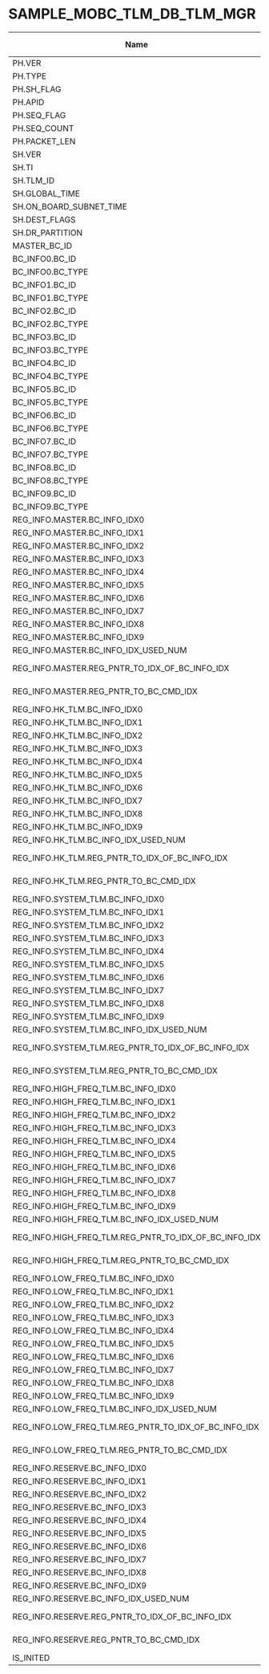 # SAMPLE_MOBC_TLM_DB_TLM_MGR

Name|Type|Exp.|Octet Pos.|bit Pos.|bit Len.|HEX|Status|Desc.|Note
-|-|-|-|-|-|-|-|-|-
PH.VER|uint16_t||0|0|3|||
PH.TYPE|||0|3|1|||
PH.SH_FLAG|||0|4|1|||
PH.APID|||0|5|11|||
PH.SEQ_FLAG|uint16_t||2|0|2|||
PH.SEQ_COUNT|||2|2|14|||
PH.PACKET_LEN|uint16_t||4|0|16|||||
SH.VER|uint8_t||6|0|8|||||
SH.TI|uint32_t||7|0|32|||||
SH.TLM_ID|uint8_t||11|0|8|o||||
SH.GLOBAL_TIME|double||12|0|64|||||
SH.ON_BOARD_SUBNET_TIME|uint32_t||20|0|32|||||
SH.DEST_FLAGS|uint8_t||24|0|8|o||||
SH.DR_PARTITION|uint8_t||25|0|8|||||
MASTER_BC_ID|uint16_t|telemetry_manager->master_bc_id|26|0|16|||||
BC_INFO0.BC_ID|uint16_t|telemetry_manager->bc_info[0].bc_id|28|0|16|||||
BC_INFO0.BC_TYPE|uint8_t|(uint8_t)telemetry_manager->bc_info[0].bc_type|30|0|8||6.2|||
BC_INFO1.BC_ID|uint16_t|telemetry_manager->bc_info[1].bc_id|31|0|16|||||
BC_INFO1.BC_TYPE|uint8_t|(uint8_t)telemetry_manager->bc_info[1].bc_type|33|0|8||6.2|||
BC_INFO2.BC_ID|uint16_t|telemetry_manager->bc_info[2].bc_id|34|0|16|||||
BC_INFO2.BC_TYPE|uint8_t|(uint8_t)telemetry_manager->bc_info[2].bc_type|36|0|8||6.2|||
BC_INFO3.BC_ID|uint16_t|telemetry_manager->bc_info[3].bc_id|37|0|16|||||
BC_INFO3.BC_TYPE|uint8_t|(uint8_t)telemetry_manager->bc_info[3].bc_type|39|0|8||6.2|||
BC_INFO4.BC_ID|uint16_t|telemetry_manager->bc_info[4].bc_id|40|0|16|||||
BC_INFO4.BC_TYPE|uint8_t|(uint8_t)telemetry_manager->bc_info[4].bc_type|42|0|8||6.2|||
BC_INFO5.BC_ID|uint16_t|telemetry_manager->bc_info[5].bc_id|43|0|16|||||
BC_INFO5.BC_TYPE|uint8_t|(uint8_t)telemetry_manager->bc_info[5].bc_type|45|0|8||6.2|||
BC_INFO6.BC_ID|uint16_t|telemetry_manager->bc_info[6].bc_id|46|0|16|||||
BC_INFO6.BC_TYPE|uint8_t|(uint8_t)telemetry_manager->bc_info[6].bc_type|48|0|8||6.2|||
BC_INFO7.BC_ID|uint16_t|telemetry_manager->bc_info[7].bc_id|49|0|16|||||
BC_INFO7.BC_TYPE|uint8_t|(uint8_t)telemetry_manager->bc_info[7].bc_type|51|0|8||6.2|||
BC_INFO8.BC_ID|uint16_t|telemetry_manager->bc_info[8].bc_id|52|0|16|||||
BC_INFO8.BC_TYPE|uint8_t|(uint8_t)telemetry_manager->bc_info[8].bc_type|54|0|8||6.2|||
BC_INFO9.BC_ID|uint16_t|telemetry_manager->bc_info[9].bc_id|55|0|16|||||
BC_INFO9.BC_TYPE|uint8_t|(uint8_t)telemetry_manager->bc_info[9].bc_type|57|0|8||6.2|||
REG_INFO.MASTER.BC_INFO_IDX0|uint8_t|telemetry_manager->register_info.master.bc_info_idx[0]|58|0|8|||||
REG_INFO.MASTER.BC_INFO_IDX1|uint8_t|telemetry_manager->register_info.master.bc_info_idx[1]|59|0|8|||||
REG_INFO.MASTER.BC_INFO_IDX2|uint8_t|telemetry_manager->register_info.master.bc_info_idx[2]|60|0|8|||||
REG_INFO.MASTER.BC_INFO_IDX3|uint8_t|telemetry_manager->register_info.master.bc_info_idx[3]|61|0|8|||||
REG_INFO.MASTER.BC_INFO_IDX4|uint8_t|telemetry_manager->register_info.master.bc_info_idx[4]|62|0|8|||||
REG_INFO.MASTER.BC_INFO_IDX5|uint8_t|telemetry_manager->register_info.master.bc_info_idx[5]|63|0|8|||||
REG_INFO.MASTER.BC_INFO_IDX6|uint8_t|telemetry_manager->register_info.master.bc_info_idx[6]|64|0|8|||||
REG_INFO.MASTER.BC_INFO_IDX7|uint8_t|telemetry_manager->register_info.master.bc_info_idx[7]|65|0|8|||||
REG_INFO.MASTER.BC_INFO_IDX8|uint8_t|telemetry_manager->register_info.master.bc_info_idx[8]|66|0|8|||||
REG_INFO.MASTER.BC_INFO_IDX9|uint8_t|telemetry_manager->register_info.master.bc_info_idx[9]|67|0|8|||||
REG_INFO.MASTER.BC_INFO_IDX_USED_NUM|uint8_t|telemetry_manager->register_info.master.bc_info_idx_used_num|68|0|8|||||
REG_INFO.MASTER.REG_PNTR_TO_IDX_OF_BC_INFO_IDX|uint8_t|telemetry_manager->register_info.master.tlm_register_pointer_to_idx_of_bc_info_idx|69|0|8|||||
REG_INFO.MASTER.REG_PNTR_TO_BC_CMD_IDX|uint8_t|telemetry_manager->register_info.master.tlm_register_pointer_to_bc_cmd_idx|70|0|8|||||
REG_INFO.HK_TLM.BC_INFO_IDX0|uint8_t|telemetry_manager->register_info.hk_tlm.bc_info_idx[0]|71|0|8|||||
REG_INFO.HK_TLM.BC_INFO_IDX1|uint8_t|telemetry_manager->register_info.hk_tlm.bc_info_idx[1]|72|0|8|||||
REG_INFO.HK_TLM.BC_INFO_IDX2|uint8_t|telemetry_manager->register_info.hk_tlm.bc_info_idx[2]|73|0|8|||||
REG_INFO.HK_TLM.BC_INFO_IDX3|uint8_t|telemetry_manager->register_info.hk_tlm.bc_info_idx[3]|74|0|8|||||
REG_INFO.HK_TLM.BC_INFO_IDX4|uint8_t|telemetry_manager->register_info.hk_tlm.bc_info_idx[4]|75|0|8|||||
REG_INFO.HK_TLM.BC_INFO_IDX5|uint8_t|telemetry_manager->register_info.hk_tlm.bc_info_idx[5]|76|0|8|||||
REG_INFO.HK_TLM.BC_INFO_IDX6|uint8_t|telemetry_manager->register_info.hk_tlm.bc_info_idx[6]|77|0|8|||||
REG_INFO.HK_TLM.BC_INFO_IDX7|uint8_t|telemetry_manager->register_info.hk_tlm.bc_info_idx[7]|78|0|8|||||
REG_INFO.HK_TLM.BC_INFO_IDX8|uint8_t|telemetry_manager->register_info.hk_tlm.bc_info_idx[8]|79|0|8|||||
REG_INFO.HK_TLM.BC_INFO_IDX9|uint8_t|telemetry_manager->register_info.hk_tlm.bc_info_idx[9]|80|0|8|||||
REG_INFO.HK_TLM.BC_INFO_IDX_USED_NUM|uint8_t|telemetry_manager->register_info.hk_tlm.bc_info_idx_used_num|81|0|8|||||
REG_INFO.HK_TLM.REG_PNTR_TO_IDX_OF_BC_INFO_IDX|uint8_t|telemetry_manager->register_info.hk_tlm.tlm_register_pointer_to_idx_of_bc_info_idx|82|0|8|||||
REG_INFO.HK_TLM.REG_PNTR_TO_BC_CMD_IDX|uint8_t|telemetry_manager->register_info.hk_tlm.tlm_register_pointer_to_bc_cmd_idx|83|0|8|||||
REG_INFO.SYSTEM_TLM.BC_INFO_IDX0|uint8_t|telemetry_manager->register_info.system_tlm.bc_info_idx[0]|84|0|8|||||
REG_INFO.SYSTEM_TLM.BC_INFO_IDX1|uint8_t|telemetry_manager->register_info.system_tlm.bc_info_idx[1]|85|0|8|||||
REG_INFO.SYSTEM_TLM.BC_INFO_IDX2|uint8_t|telemetry_manager->register_info.system_tlm.bc_info_idx[2]|86|0|8|||||
REG_INFO.SYSTEM_TLM.BC_INFO_IDX3|uint8_t|telemetry_manager->register_info.system_tlm.bc_info_idx[3]|87|0|8|||||
REG_INFO.SYSTEM_TLM.BC_INFO_IDX4|uint8_t|telemetry_manager->register_info.system_tlm.bc_info_idx[4]|88|0|8|||||
REG_INFO.SYSTEM_TLM.BC_INFO_IDX5|uint8_t|telemetry_manager->register_info.system_tlm.bc_info_idx[5]|89|0|8|||||
REG_INFO.SYSTEM_TLM.BC_INFO_IDX6|uint8_t|telemetry_manager->register_info.system_tlm.bc_info_idx[6]|90|0|8|||||
REG_INFO.SYSTEM_TLM.BC_INFO_IDX7|uint8_t|telemetry_manager->register_info.system_tlm.bc_info_idx[7]|91|0|8|||||
REG_INFO.SYSTEM_TLM.BC_INFO_IDX8|uint8_t|telemetry_manager->register_info.system_tlm.bc_info_idx[8]|92|0|8|||||
REG_INFO.SYSTEM_TLM.BC_INFO_IDX9|uint8_t|telemetry_manager->register_info.system_tlm.bc_info_idx[9]|93|0|8|||||
REG_INFO.SYSTEM_TLM.BC_INFO_IDX_USED_NUM|uint8_t|telemetry_manager->register_info.system_tlm.bc_info_idx_used_num|94|0|8|||||
REG_INFO.SYSTEM_TLM.REG_PNTR_TO_IDX_OF_BC_INFO_IDX|uint8_t|telemetry_manager->register_info.system_tlm.tlm_register_pointer_to_idx_of_bc_info_idx|95|0|8|||||
REG_INFO.SYSTEM_TLM.REG_PNTR_TO_BC_CMD_IDX|uint8_t|telemetry_manager->register_info.system_tlm.tlm_register_pointer_to_bc_cmd_idx|96|0|8|||||
REG_INFO.HIGH_FREQ_TLM.BC_INFO_IDX0|uint8_t|telemetry_manager->register_info.high_freq_tlm.bc_info_idx[0]|97|0|8|||||
REG_INFO.HIGH_FREQ_TLM.BC_INFO_IDX1|uint8_t|telemetry_manager->register_info.high_freq_tlm.bc_info_idx[1]|98|0|8|||||
REG_INFO.HIGH_FREQ_TLM.BC_INFO_IDX2|uint8_t|telemetry_manager->register_info.high_freq_tlm.bc_info_idx[2]|99|0|8|||||
REG_INFO.HIGH_FREQ_TLM.BC_INFO_IDX3|uint8_t|telemetry_manager->register_info.high_freq_tlm.bc_info_idx[3]|100|0|8|||||
REG_INFO.HIGH_FREQ_TLM.BC_INFO_IDX4|uint8_t|telemetry_manager->register_info.high_freq_tlm.bc_info_idx[4]|101|0|8|||||
REG_INFO.HIGH_FREQ_TLM.BC_INFO_IDX5|uint8_t|telemetry_manager->register_info.high_freq_tlm.bc_info_idx[5]|102|0|8|||||
REG_INFO.HIGH_FREQ_TLM.BC_INFO_IDX6|uint8_t|telemetry_manager->register_info.high_freq_tlm.bc_info_idx[6]|103|0|8|||||
REG_INFO.HIGH_FREQ_TLM.BC_INFO_IDX7|uint8_t|telemetry_manager->register_info.high_freq_tlm.bc_info_idx[7]|104|0|8|||||
REG_INFO.HIGH_FREQ_TLM.BC_INFO_IDX8|uint8_t|telemetry_manager->register_info.high_freq_tlm.bc_info_idx[8]|105|0|8|||||
REG_INFO.HIGH_FREQ_TLM.BC_INFO_IDX9|uint8_t|telemetry_manager->register_info.high_freq_tlm.bc_info_idx[9]|106|0|8|||||
REG_INFO.HIGH_FREQ_TLM.BC_INFO_IDX_USED_NUM|uint8_t|telemetry_manager->register_info.high_freq_tlm.bc_info_idx_used_num|107|0|8|||||
REG_INFO.HIGH_FREQ_TLM.REG_PNTR_TO_IDX_OF_BC_INFO_IDX|uint8_t|telemetry_manager->register_info.high_freq_tlm.tlm_register_pointer_to_idx_of_bc_info_idx|108|0|8|||||
REG_INFO.HIGH_FREQ_TLM.REG_PNTR_TO_BC_CMD_IDX|uint8_t|telemetry_manager->register_info.high_freq_tlm.tlm_register_pointer_to_bc_cmd_idx|109|0|8|||||
REG_INFO.LOW_FREQ_TLM.BC_INFO_IDX0|uint8_t|telemetry_manager->register_info.low_freq_tlm.bc_info_idx[0]|110|0|8|||||
REG_INFO.LOW_FREQ_TLM.BC_INFO_IDX1|uint8_t|telemetry_manager->register_info.low_freq_tlm.bc_info_idx[1]|111|0|8|||||
REG_INFO.LOW_FREQ_TLM.BC_INFO_IDX2|uint8_t|telemetry_manager->register_info.low_freq_tlm.bc_info_idx[2]|112|0|8|||||
REG_INFO.LOW_FREQ_TLM.BC_INFO_IDX3|uint8_t|telemetry_manager->register_info.low_freq_tlm.bc_info_idx[3]|113|0|8|||||
REG_INFO.LOW_FREQ_TLM.BC_INFO_IDX4|uint8_t|telemetry_manager->register_info.low_freq_tlm.bc_info_idx[4]|114|0|8|||||
REG_INFO.LOW_FREQ_TLM.BC_INFO_IDX5|uint8_t|telemetry_manager->register_info.low_freq_tlm.bc_info_idx[5]|115|0|8|||||
REG_INFO.LOW_FREQ_TLM.BC_INFO_IDX6|uint8_t|telemetry_manager->register_info.low_freq_tlm.bc_info_idx[6]|116|0|8|||||
REG_INFO.LOW_FREQ_TLM.BC_INFO_IDX7|uint8_t|telemetry_manager->register_info.low_freq_tlm.bc_info_idx[7]|117|0|8|||||
REG_INFO.LOW_FREQ_TLM.BC_INFO_IDX8|uint8_t|telemetry_manager->register_info.low_freq_tlm.bc_info_idx[8]|118|0|8|||||
REG_INFO.LOW_FREQ_TLM.BC_INFO_IDX9|uint8_t|telemetry_manager->register_info.low_freq_tlm.bc_info_idx[9]|119|0|8|||||
REG_INFO.LOW_FREQ_TLM.BC_INFO_IDX_USED_NUM|uint8_t|telemetry_manager->register_info.low_freq_tlm.bc_info_idx_used_num|120|0|8|||||
REG_INFO.LOW_FREQ_TLM.REG_PNTR_TO_IDX_OF_BC_INFO_IDX|uint8_t|telemetry_manager->register_info.low_freq_tlm.tlm_register_pointer_to_idx_of_bc_info_idx|121|0|8|||||
REG_INFO.LOW_FREQ_TLM.REG_PNTR_TO_BC_CMD_IDX|uint8_t|telemetry_manager->register_info.low_freq_tlm.tlm_register_pointer_to_bc_cmd_idx|122|0|8|||||
REG_INFO.RESERVE.BC_INFO_IDX0|uint8_t|telemetry_manager->register_info.reserve.bc_info_idx[0]|123|0|8|||||
REG_INFO.RESERVE.BC_INFO_IDX1|uint8_t|telemetry_manager->register_info.reserve.bc_info_idx[1]|124|0|8|||||
REG_INFO.RESERVE.BC_INFO_IDX2|uint8_t|telemetry_manager->register_info.reserve.bc_info_idx[2]|125|0|8|||||
REG_INFO.RESERVE.BC_INFO_IDX3|uint8_t|telemetry_manager->register_info.reserve.bc_info_idx[3]|126|0|8|||||
REG_INFO.RESERVE.BC_INFO_IDX4|uint8_t|telemetry_manager->register_info.reserve.bc_info_idx[4]|127|0|8|||||
REG_INFO.RESERVE.BC_INFO_IDX5|uint8_t|telemetry_manager->register_info.reserve.bc_info_idx[5]|128|0|8|||||
REG_INFO.RESERVE.BC_INFO_IDX6|uint8_t|telemetry_manager->register_info.reserve.bc_info_idx[6]|129|0|8|||||
REG_INFO.RESERVE.BC_INFO_IDX7|uint8_t|telemetry_manager->register_info.reserve.bc_info_idx[7]|130|0|8|||||
REG_INFO.RESERVE.BC_INFO_IDX8|uint8_t|telemetry_manager->register_info.reserve.bc_info_idx[8]|131|0|8|||||
REG_INFO.RESERVE.BC_INFO_IDX9|uint8_t|telemetry_manager->register_info.reserve.bc_info_idx[9]|132|0|8|||||
REG_INFO.RESERVE.BC_INFO_IDX_USED_NUM|uint8_t|telemetry_manager->register_info.reserve.bc_info_idx_used_num|133|0|8|||||
REG_INFO.RESERVE.REG_PNTR_TO_IDX_OF_BC_INFO_IDX|uint8_t|telemetry_manager->register_info.reserve.tlm_register_pointer_to_idx_of_bc_info_idx|134|0|8|||||
REG_INFO.RESERVE.REG_PNTR_TO_BC_CMD_IDX|uint8_t|telemetry_manager->register_info.reserve.tlm_register_pointer_to_bc_cmd_idx|135|0|8|||||
IS_INITED|uint8_t|telemetry_manager->is_inited|136|0|8|||||
